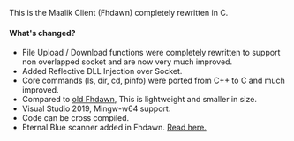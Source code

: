 This is the Maalik Client (Fhdawn) completely rewritten in C.

#### What's changed? 
- File Upload / Download functions were completely rewritten to support non overlapped socket and are now very much improved.
- Added Reflective DLL Injection over Socket.
- Core commands (ls, dir, cd, pinfo) were ported from C++ to C and much improved.
- Compared to [old Fhdawn](https://github.com/quantumcored/maalik/tree/af34b239512564b226e204275bc661f9699eadd0/fhdawn), This is lightweight and smaller in size.
- Visual Studio 2019, Mingw-w64 support.
- Code can be cross compiled.
- Eternal Blue scanner added in Fhdawn. [Read here.](https://netsec.quantumcored.com/index.php/2020/09/22/writing-a-eternal-blue-ms17-010-network-vulnerability-scanner-in-c-c/)
